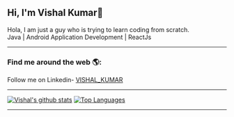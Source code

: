 ## Hi, I'm Vishal Kumar👋
Hola, I am just a guy who is trying to learn coding from scratch.<br>
Java | Android Application Development | ReactJs

<hr>

<h3> Find me around the web 🌎:</h3>
  Follow me on Linkedin- <a href="https://www.linkedin.com/in/vishal-kumar-6230591b7/" target="_blank">VISHAL_KUMAR</a><br>

<hr>

[![Vishal's github stats](https://github-readme-stats.vercel.app/api?username=Vishal0311&show_icons=true&theme=graywhite)](https://github.com/Vishal0311/github-readme-stats)
[![Top Languages](https://github-readme-stats.vercel.app/api/top-langs/?username=Vishal0311&layout=compact&theme=vue)](https://github.com/Vishal0311/github-readme-stats)
 <hr>
